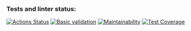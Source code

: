 ### Tests and linter status:
[![Actions Status](https://github.com/rus-yanov/java-project-72/workflows/hexlet-check/badge.svg)](https://github.com/rus-yanov/java-project-72/actions)
[![Basic validation](https://github.com/rus-yanov/java-project-72/actions/workflows/analizator-check.yml/badge.svg)](https://github.com/rus-yanov/java-project-72/actions/workflows/analizator-check.yml)
[![Maintainability](https://api.codeclimate.com/v1/badges/e3d3bdbcd40143511fa0/maintainability)](https://codeclimate.com/github/rus-yanov/java-project-72/maintainability)
[![Test Coverage](https://api.codeclimate.com/v1/badges/e3d3bdbcd40143511fa0/test_coverage)](https://codeclimate.com/github/rus-yanov/java-project-72/test_coverage)
